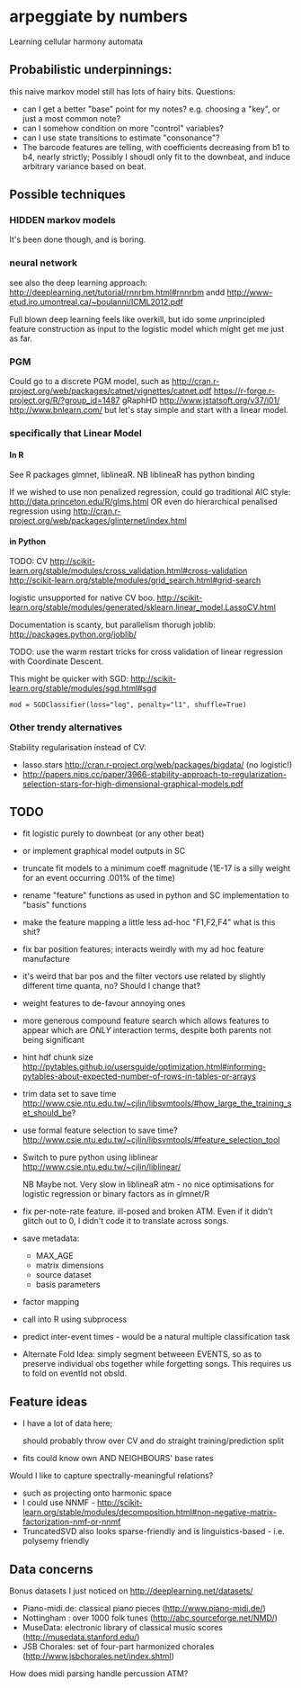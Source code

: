 arpeggiate by numbers
========================

Learning cellular harmony automata

Probabilistic underpinnings:
-----------------------------

this naive markov model still has lots of hairy bits. Questions:
* can I get a better "base" point for my notes? e.g. choosing a "key", or just a most common note?
* can I somehow condition on more "control" variables?
* can I use state transitions to estimate "consonance"?
* The barcode features are telling, with coefficients decreasing from b1 to b4, nearly strictly;
  Possibly I shoudl only fit to the downbeat, and induce arbitrary variance based on beat.

Possible techniques
----------------------

### HIDDEN markov models

It's been done though, and is boring.

### neural network

see also the deep learning approach: http://deeplearning.net/tutorial/rnnrbm.html#rnnrbm andd
http://www-etud.iro.umontreal.ca/~boulanni/ICML2012.pdf

Full blown deep learning feels like overkill, but ido some *un*principled feature construction as input to the logistic model which might get me just as far.

### PGM

Could go to a discrete PGM model, such as
http://cran.r-project.org/web/packages/catnet/vignettes/catnet.pdf
https://r-forge.r-project.org/R/?group_id=1487
gRaphHD http://www.jstatsoft.org/v37/i01/
http://www.bnlearn.com/
but let's stay simple and start with a linear model.

### specifically that Linear Model

#### In R

See R packages glmnet, liblineaR.
NB liblineaR has python binding

If we wished to use non penalized regression, could go traditional AIC style: http://data.princeton.edu/R/glms.html
OR even do hierarchical penalised regression using http://cran.r-project.org/web/packages/glinternet/index.html

#### in Python

TODO: CV http://scikit-learn.org/stable/modules/cross_validation.html#cross-validation
http://scikit-learn.org/stable/modules/grid_search.html#grid-search

logistic unsupported for native CV boo.
http://scikit-learn.org/stable/modules/generated/sklearn.linear_model.LassoCV.html

Documentation is scanty, but parallelism thorugh joblib: http://packages.python.org/joblib/

TODO: use the warm restart tricks for cross validation of linear regression with Coordinate Descent.

This might be quicker with SGD: http://scikit-learn.org/stable/modules/sgd.html#sgd

    mod = SGDClassifier(loss="log", penalty="l1", shuffle=True)

### Other trendy alternatives

Stability regularisation instead of CV:

* lasso.stars http://cran.r-project.org/web/packages/bigdata/ (no logistic!)
* http://papers.nips.cc/paper/3966-stability-approach-to-regularization-selection-stars-for-high-dimensional-graphical-models.pdf

TODO
------

* fit logistic purely to downbeat (or any other beat)
* or implement graphical model outputs in SC
* truncate fit models to a minimum coeff magnitude (1E-17 is a silly weight for an event occurring .001% of the time)
* rename "feature" functions as used in python and SC implementation to "basis" functions
* make the feature mapping a little less ad-hoc "F1,F2,F4" what is this shit?
* fix bar position features; interacts weirdly with my ad hoc feature manufacture
* it's weird that bar pos and the filter vectors use related by slightly different time quanta, no? Should I change that?
* weight features to de-favour annoying ones
* more generous compound feature search which allows features to appear which are *ONLY* interaction terms, despite both parents not being significant
* hint hdf chunk size http://pytables.github.io/usersguide/optimization.html#informing-pytables-about-expected-number-of-rows-in-tables-or-arrays
* trim data set to save time http://www.csie.ntu.edu.tw/~cjlin/libsvmtools/#how_large_the_training_set_should_be?
* use formal feature selection to save time? http://www.csie.ntu.edu.tw/~cjlin/libsvmtools/#feature_selection_tool
* Switch to pure python using liblinear http://www.csie.ntu.edu.tw/~cjlin/liblinear/
  
  NB Maybe not. Very slow in liblineaR atm - no nice optimisations for logistic regression or binary factors as in glmnet/R
* fix per-note-rate feature. ill-posed and broken ATM. Even if it didn't glitch out to 0, I didn't code it to translate across songs.
* save metadata:
  * MAX_AGE
  * matrix dimensions
  * source dataset
  * basis parameters
* factor mapping
* call into R using subprocess
* predict inter-event times - would be a natural multiple classification task
* Alternate Fold Idea: simply segment betweeen EVENTS, so as to preserve individual obs together while forgetting songs. This requires us to fold on eventId not obsId.

Feature ideas
-----------------

* I have a lot of data here;

  should probably throw over CV and do straight training/prediction split
* fits could know own AND NEIGHBOURS' base rates

Would I like to capture spectrally-meaningful relations?

* such as projecting onto harmonic space
* I could use NNMF - http://scikit-learn.org/stable/modules/decomposition.html#non-negative-matrix-factorization-nmf-or-nnmf
* TruncatedSVD also looks sparse-friendly and is linguistics-based - i.e. polysemy friendly

Data concerns
--------------

Bonus datasets I just noticed on http://deeplearning.net/datasets/

* Piano-midi.de: classical piano pieces (http://www.piano-midi.de/)
* Nottingham : over 1000 folk tunes (http://abc.sourceforge.net/NMD/)
* MuseData: electronic library of classical music scores (http://musedata.stanford.edu/)
* JSB Chorales: set of four-part harmonized chorales (http://www.jsbchorales.net/index.shtml)

How does midi parsing handle percussion ATM?